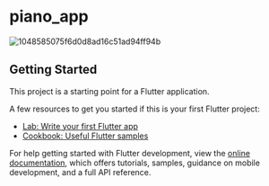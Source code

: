# piano_app


![1048585075f6d0d8ad16c51ad94ff94b](https://github.com/ahmedjarad0/piano-app/assets/113943692/57a5edf3-2195-4187-8a54-a8d6b312bfa9)

## Getting Started

This project is a starting point for a Flutter application.

A few resources to get you started if this is your first Flutter project:

- [Lab: Write your first Flutter app](https://docs.flutter.dev/get-started/codelab)
- [Cookbook: Useful Flutter samples](https://docs.flutter.dev/cookbook)

For help getting started with Flutter development, view the
[online documentation](https://docs.flutter.dev/), which offers tutorials,
samples, guidance on mobile development, and a full API reference.
